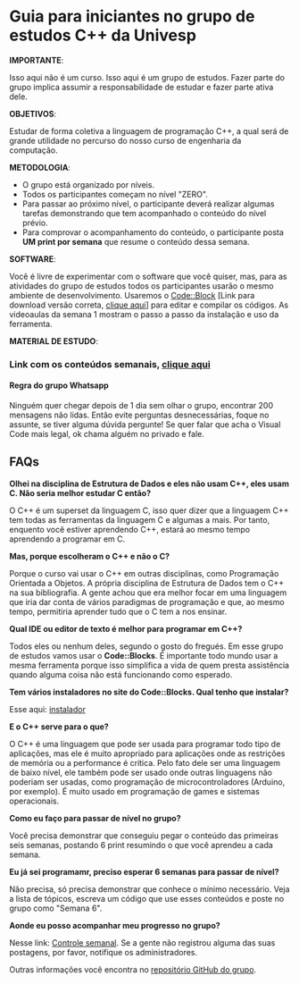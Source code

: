 # Guia para iniciantes no grupo de estudos C++ da Univesp

**IMPORTANTE**:

Isso aqui não é um curso. Isso aqui é um grupo de estudos. Fazer parte do grupo implica assumir a responsabilidade de estudar e fazer parte ativa dele.

**OBJETIVOS**:

Estudar de forma coletiva a linguagem de programação C++, a qual será de grande utilidade no percurso do nosso curso de engenharia da computação.

**METODOLOGIA**:

- O grupo está organizado por níveis.
- Todos os participantes começam no nível "ZERO".
- Para passar ao próximo nível, o participante deverá realizar algumas tarefas demonstrando que tem acompanhado o conteúdo do nível prévio.
- Para comprovar o acompanhamento do conteúdo, o participante posta **UM print por semana** que resume o conteúdo dessa semana.

**SOFTWARE**:

Você é livre de experimentar com o software que você quiser, mas, para as atividades do grupo de estudos todos os participantes usarão o mesmo ambiente de desenvolvimento. Usaremos o [Code::Block](http://www.codeblocks.org/) [Link para download versão correta, [clique aqui](http://sourceforge.net/projects/codeblocks/files/Binaries/17.12/Windows/codeblocks-17.12mingw-setup.exe "clique aqui")] para editar e compilar os códigos. As videoaulas da semana 1 mostram o passo a passo da instalação e uso da ferramenta.

**MATERIAL DE ESTUDO**:


### **Link com os conteúdos semanais, [clique aqui](https://github.com/dorathoto/CPlusPlus_Univesp "clique aqui")**

#### Regra do grupo Whatsapp
Ninguém quer chegar depois de 1 dia sem olhar o grupo, encontrar 200 mensagens não lidas. Então evite perguntas desnecessárias, foque no assunte, se tiver alguma dúvida pergunte! Se quer falar que acha o Visual Code mais legal, ok chama alguém no privado e fale.

## FAQs

**Olhei na disciplina de Estrutura de Dados e eles não usam C++, eles usam C. Não seria melhor estudar C então?**

O C++ é um superset da linguagem C, isso quer dizer que a linguagem C++ tem todas as ferramentas da linguagem C e algumas a mais. Por tanto, enquento você estiver aprendendo C++, estará ao mesmo tempo aprendendo a programar em C.

**Mas, porque escolheram o C++ e não o C?**

Porque o curso vai usar o C++ em outras disciplinas, como Programação Orientada a Objetos. A própria disciplina de Estrutura de Dados tem o C++ na sua bibliografia. A gente achou que era melhor focar em uma linguagem que iria dar conta de vários paradigmas de programação e que, ao mesmo tempo, permitiria aprender tudo que o C tem a nos ensinar.

**Qual IDE ou editor de texto é melhor para programar em C++?**

Todos eles ou nenhum deles, segundo o gosto do fregués. Em esse grupo de estudos vamos usar o **Code::Blocks**. É importante todo mundo usar a mesma ferramenta porque isso simplifica a vida de quem presta assistência quando alguma coisa não está funcionando como esperado.

**Tem vários instaladores no site do Code::Blocks. Qual tenho que instalar?**

Esse aqui: [instalador](https://www.fosshub.com/Code-Blocks.html?dwl=codeblocks-17.12mingw-setup.exe)

**E o C++ serve para o que?**

O C++ é uma linguagem que pode ser usada para programar todo tipo de aplicações, mas ele é muito apropriado para aplicações onde as restrições de memória ou a performance é crítica. Pelo fato dele ser uma linguagem de baixo nível, ele também pode ser usado onde outras linguagens não poderiam ser usadas, como programação de microcontroladores (Arduino, por exemplo). É muito usado em programação de games e sistemas operacionais.

**Como eu faço para passar de nível no grupo?**

Você precisa demonstrar que conseguiu pegar o conteúdo das primeiras seis semanas, postando 6 print resumindo o que você aprendeu a cada semana.

**Eu já sei programamr, preciso esperar 6 semanas para passar de nível?**

Não precisa, só precisa demonstrar que conhece o mínimo necessário. Veja a lista de tópicos, escreva um código que use esses conteúdos e poste no grupo como "Semana 6".

**Aonde eu posso acompanhar meu progresso no grupo?**

Nesse link: [Controle semanal](https://docs.google.com/spreadsheets/d/1LhbULA5L_ddrEr36lYzbqimE0286A2p_WnO8dSswRQg/edit?usp=sharing). Se a gente não registrou alguma das suas postagens, por favor, notifique os administradores.

Outras informações você encontra no [repositório GitHub do grupo](https://github.com/dorathoto/CPlusPlus_Univesp).